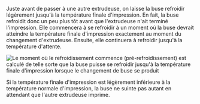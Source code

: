 Juste avant de passer à une autre extrudeuse, on laisse la buse refroidir légèrement jusqu'à la température finale d'impression. En fait, la buse refroidit donc un peu plus tôt avant que l'extrudeuse n'ait terminé l'impression. Elle commencera à se refroidir à un moment où la buse devrait atteindre la température finale d'impression exactement au moment du changement d'extrudeuse. Ensuite, elle continuera à refroidir jusqu'à la température d'attente.

![Le moment où le refroidissement commence (pré-refroidissement) est calculé de telle sorte que la buse puisse se refroidir jusqu'à la température finale d'impression lorsque le changement de buse se produit](../../../articles/images/temperature_regulation.svg)

Si la température finale d'impression est légèrement inférieure à la température normale d'impression, la buse ne suinte pas autant en attendant que l'autre extrudeuse imprime.

